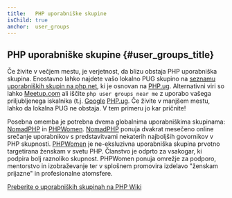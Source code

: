 ```yaml
---
title:   PHP uporabniške skupine
isChild: true
anchor:  user_groups
---
```


## PHP uporabniške skupine {#user_groups_title}

Če živite v večjem mestu, je verjetnost, da blizu obstaja PHP uporabniška skupina. Enostavno lahko najdete vašo lokalno PUG
skupino na [seznamu uporabniških skupin na php.net][php-uglist], ki je osnovan na [PHP.ug][php-ug]. Alternativni viri so lahko
[Meetup.com][meetup] ali iščite ```php user groups near me``` z uporabo vašega priljubljenega iskalnika
(t.j. [Google][google]  [PHP.ug][php-ug]. Če živite v manjšem mestu, lahko da lokalna PUG ne obstaja. V tem primeru jo kar pričnite!

Posebna omemba je potrebna dvema globalnima uporabniškima skupinama: [NomadPHP] in [PHPWomen]. [NomadPHP] ponuja dvakrat mesečeno
online srečanje uporabnikov s predstavitvami nekaterih najboljših govornikov v PHP skupnosti.
[PHPWomen] je ne-eksluzivna uporabniška skupina prvotno targetirana ženskam v svetu PHP. Članstvo je odprto za
vsakogar, ki podpira bolj raznoliko skupnost. PHPWomen ponuja omrežje za podporo, mentorstvo in izobraževanje ter
v splošnem promovira izdelavo "ženskam prijazne" in profesionalne atomsfere.

[Preberite o uporabniških skupinah na PHP Wiki][php-wiki]

[google]: https://www.google.com/search?q=php+user+group+near+me
[meetup]: http://www.meetup.com/find/
[php-ug]: http://php.ug/
[NomadPHP]: https://nomadphp.com/
[PHPWomen]: http://phpwomen.org/
[php-wiki]: https://wiki.php.net/usergroups
[php-uglist]: http://php.net/ug.php